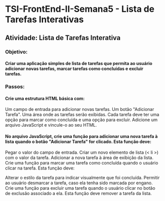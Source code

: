 # TSI-FrontEnd-II-Semana5 - Lista de Tarefas Interativas

## Atividade: Lista de Tarefas Interativa

### Objetivo: 
#### Criar uma aplicação simples de lista de tarefas que permita ao usuário adicionar novas tarefas, marcar tarefas como concluídas e excluir tarefas.

### Passos:

#### Crie uma estrutura HTML básica com:

Um campo de entrada para adicionar novas tarefas.
Um botão "Adicionar Tarefa".
Uma área onde as tarefas serão exibidas.
Cada tarefa deve ter uma opção para marcar como concluída e uma opção para excluir.
Adicione um arquivo JavaScript e vincule-o ao seu HTML.

#### No arquivo JavaScript, crie uma função para adicionar uma nova tarefa à lista quando o botão "Adicionar Tarefa" for clicado. Esta função deve:

Pegar o valor do campo de entrada.
Criar um novo elemento de lista (< li >) com o valor da tarefa.
Adicionar a nova tarefa à área de exibição da lista.
Crie uma função para marcar uma tarefa como concluída quando o usuário clicar na tarefa. Esta função deve:

Alterar o estilo da tarefa para indicar visualmente que foi concluída.
Permitir ao usuário desmarcar a tarefa, caso ela tenha sido marcada por engano.
Crie uma função para excluir uma tarefa quando o usuário clicar no botão de exclusão associado a ela. Esta função deve remover a tarefa da lista.